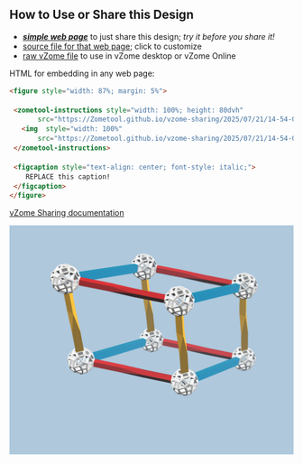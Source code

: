 
## How to Use or Share this Design

 - [***simple web page***](<https://Zometool.github.io/vzome-sharing/2025/07/21/14-54-01-CRY-Triclinic-P-Only/>) to just share this design; *try it before you share it!*
 - [source file for that web page](<https://github.com/Zometool/vzome-sharing/edit/main/2025/07/21/14-54-01-CRY-Triclinic-P-Only/index.md>); click to customize
 - [raw vZome file](<https://raw.githubusercontent.com/Zometool/vzome-sharing/main/2025/07/21/14-54-01-CRY-Triclinic-P-Only/CRY-Triclinic-P-Only.vZome>) to use in vZome desktop or vZome Online
 
 HTML for embedding in any web page:
 ```html
<figure style="width: 87%; margin: 5%">
  
  <zometool-instructions style="width: 100%; height: 80dvh"
        src="https://Zometool.github.io/vzome-sharing/2025/07/21/14-54-01-CRY-Triclinic-P-Only/CRY-Triclinic-P-Only.vZome" >
    <img  style="width: 100%"
        src="https://Zometool.github.io/vzome-sharing/2025/07/21/14-54-01-CRY-Triclinic-P-Only/CRY-Triclinic-P-Only.png" >
  </zometool-instructions>

  <figcaption style="text-align: center; font-style: italic;">
     REPLACE this caption!
  </figcaption>
</figure>

 ```

[vZome Sharing documentation](https://vzome.github.io/vzome/sharing.html#how-it-works)

![Image](<CRY-Triclinic-P-Only.png>)

